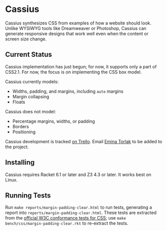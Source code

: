 
Cassius
=======

Cassius synthesizes CSS from examples of how a website should look.
Unlike WYSIWYG tools like Dreamweaver or Photoshop,
  Cassius can generate responsive designs
  that work well even when the content or screen size change.

Current Status
--------------

Cassius implementation has just begun;
  for now, it supports only a part of CSS2.1.
For now, the focus is on implementing the CSS box model.

Cassius currently models:
+ Widths, padding, and margins, including `auto` margins
+ Margin collapsing
+ Floats

Cassius does not model:
+ Percentage margins, widths, or padding
+ Borders
+ Positioning

Cassius development is tracked
[on Trello](https://trello.com/b/ylAVgJh3/cassius).
Email [Emina Torlak](mailto:emina@cs.washington.edu)
to be added to the project.

Installing
----------

Cassius requires Racket 6.1 or later and Z3 4.3 or later.
It works best on Linux.

Running Tests
-------------

Run `make reports/margin-padding-clear.html` to run tests,
  generating a report into `reports/margin-padding-clear.html`.
These tests are extracted from the
  [official W3C conformance tests for CSS](http://www.w3.org/Style/CSS/Test/Overview.en.html);
  use `make bench/css/margin-padding-clear.rkt` to re-extract the tests.
